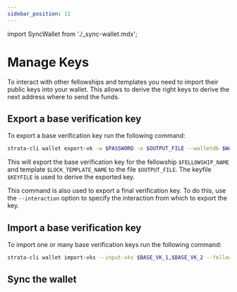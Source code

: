 ```yaml
---
sidebar_position: 11
---
```


import SyncWallet from './_sync-wallet.mdx';

# Manage Keys

To interact with other fellowships and templates you need to import their public
keys into your wallet. This allows to derive the right keys to derive the next
address where to send the funds.

## Export a base verification key

To export a base verification key run the following command:

```bash
strata-cli wallet export-vk -w $PASSWORD -o $OUTPUT_FILE --walletdb $WALLET --fellowship-name $FELLOWSHIP_NAME --template-name $LOCK_TEMPLATE_NAME --keyfile $KEYFILE -n $NETWORK
```

This will export the base verification key for the fellowship `$FELLOWSHIP_NAME` and template `$LOCK_TEMPLATE_NAME` to the file `$OUTPUT_FILE`. The keyfile `$KEYFILE` is used to derive the exported key.

This command is also used to export a final verification key. To do this, use the `--interaction` option to specify the 
interaction from which to export the key.

## Import a base verification key

To import one or many base verification keys run the following command:

```bash
strata-cli wallet import-vks --input-vks $BASE_VK_1,$BASE_VK_2 --fellowship-name $FELLOWSHIP_NAME --template-name $LOCK_TEMPLATE_NAME -n $NETWORK --walletdb $WALLET
```

## Sync the wallet

<SyncWallet />